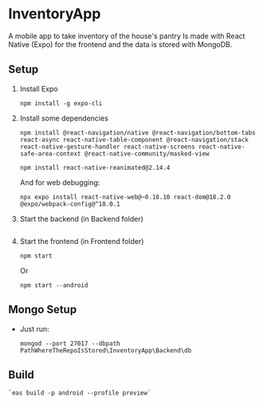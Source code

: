 # InventoryApp
 A mobile app to take inventory of the house's pantry
 Is made with React Native (Expo) for the frontend and the data is stored with MongoDB.

## Setup

1. Install Expo

    ```
    npm install -g expo-cli
    ```

2. Install some dependencies

    ```
    npm install @react-navigation/native @react-navigation/bottom-tabs react-async react-native-table-component @react-navigation/stack react-native-gesture-handler react-native-screens react-native-safe-area-context @react-native-community/masked-view
    
    npm install react-native-reanimated@2.14.4
    ```

    And for web debugging:
    ```
    npx expo install react-native-web@~0.18.10 react-dom@18.2.0 @expo/webpack-config@^18.0.1
    ```

3. Start the backend (in Backend folder)
    ```
    ```

4. Start the frontend (in Frontend folder)

    `npm start`

    Or

    `npm start --android`

## Mongo Setup

*  Just run:

    `mongod --port 27017 --dbpath PathWhereTheRepoIsStored\InventoryApp\Backend\db`

## Build

    `eas build -p android --profile preview`
